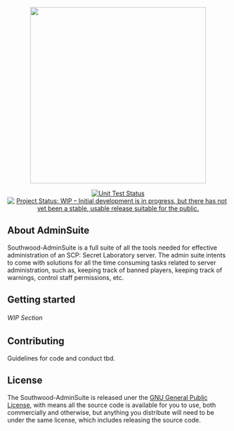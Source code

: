 <p align="center"><img src="https://southwoodstudios.com/images/logo.png" width="400"></p>

<p align="center">
<a href="https://github.com/jeppevinkel/Southwood-AdminSuite"><img src="https://github.com/jeppevinkel/Southwood-AdminSuite/workflows/CI/badge.svg" alt="Unit Test Status" /></a>
<a href="https://www.repostatus.org/#wip"><img src="https://www.repostatus.org/badges/latest/wip.svg" alt="Project Status: WIP – Initial development is in progress, but there has not yet been a stable, usable release suitable for the public." /></a>
</p>

## About AdminSuite

Southwood-AdminSuite is a full suite of all the tools needed for effective administration of an SCP: Secret Laboratory server. The admin suite intents to come with solutions for all the time consuming tasks related to server administration, such as, keeping track of banned players, keeping track of warnings, control staff permissions, etc.

## Getting started

###### WIP Section

## Contributing

Guidelines for code and conduct tbd.

## License

The Southwood-AdminSuite is released uner the [GNU General Public License](https://github.com/jeppevinkel/Southwood-AdminSuite/blob/master/LICENSE), with means all the source code is available for you to use, both commercially and otherwise, but anything you distribute will need to be under the same license, which includes releasing the source code.

